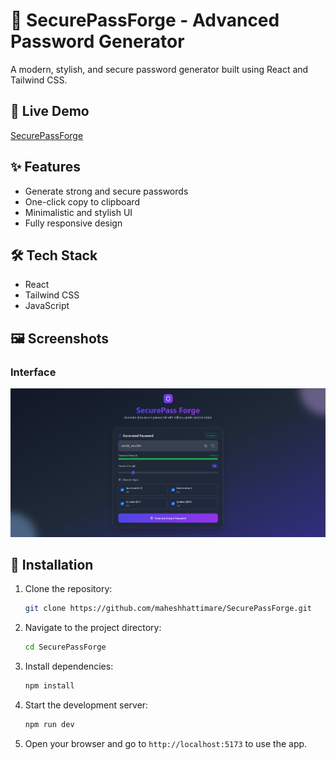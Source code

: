 # 🔐 SecurePassForge - Advanced Password Generator

A modern, stylish, and secure password generator built using React and Tailwind CSS.

## 🔗 Live Demo

[SecurePassForge](https://secure-pass-forge.vercel.app/)

## ✨ Features

- Generate strong and secure passwords
- One-click copy to clipboard
- Minimalistic and stylish UI
- Fully responsive design

## 🛠️ Tech Stack

- React
- Tailwind CSS
- JavaScript

## 🖼️ Screenshots

### Interface

![Interface](./public/screenshots/interface.png)

## 🚀 Installation

1. Clone the repository:

   ```bash
   git clone https://github.com/maheshhattimare/SecurePassForge.git
   ```

2. Navigate to the project directory:

   ```bash
   cd SecurePassForge
   ```

3. Install dependencies:

   ```bash
   npm install
   ```

4. Start the development server:

   ```bash
   npm run dev
   ```

5. Open your browser and go to `http://localhost:5173` to use the app.
